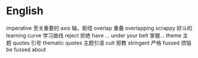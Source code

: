 # English

imperative  至关重要的
axis  轴，枢纽
overlap  重叠  overlapping
scrappy  好斗的
learning curve  学习曲线
reject  拒绝
have ... under your belt  掌握...
theme  主题
quotes  引号 thematic quotes  主题引语
cult  邪教
stringent  严格
fussed  烦恼 be fussed about 